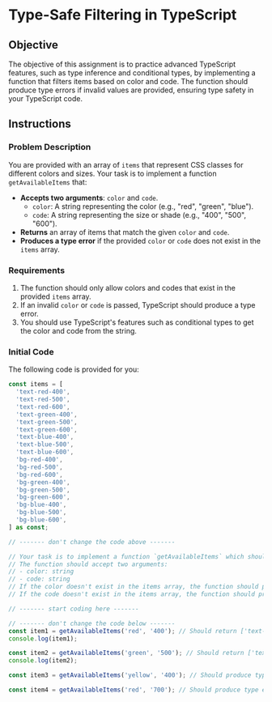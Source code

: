# Type-Safe Filtering in TypeScript

## Objective

The objective of this assignment is to practice advanced TypeScript features, such as type inference and conditional types, by implementing a function that filters items based on color and code. The function should produce type errors if invalid values are provided, ensuring type safety in your TypeScript code.

## Instructions

### Problem Description

You are provided with an array of `items` that represent CSS classes for different colors and sizes. Your task is to implement a function `getAvailableItems` that:

- **Accepts two arguments**: `color` and `code`.
  - `color`: A string representing the color (e.g., "red", "green", "blue").
  - `code`: A string representing the size or shade (e.g., "400", "500", "600").
- **Returns** an array of items that match the given `color` and `code`.
- **Produces a type error** if the provided `color` or `code` does not exist in the `items` array.

### Requirements

1. The function should only allow colors and codes that exist in the provided `items` array.
2. If an invalid `color` or `code` is passed, TypeScript should produce a type error.
3. You should use TypeScript's features such as conditional types to get the color and code from the string.

### Initial Code

The following code is provided for you:

```typescript
const items = [
  'text-red-400',
  'text-red-500',
  'text-red-600',
  'text-green-400',
  'text-green-500',
  'text-green-600',
  'text-blue-400',
  'text-blue-500',
  'text-blue-600',
  'bg-red-400',
  'bg-red-500',
  'bg-red-600',
  'bg-green-400',
  'bg-green-500',
  'bg-green-600',
  'bg-blue-400',
  'bg-blue-500',
  'bg-blue-600',
] as const;

// ------- don't change the code above -------

// Your task is to implement a function `getAvailableItems` which should return an array of items based on the color and size provided.
// The function should accept two arguments:
// - color: string
// - code: string
// If the color doesn't exist in the items array, the function should produce a type error.
// If the code doesn't exist in the items array, the function should produce a type error.

// ------- start coding here -------

// ------- don't change the code below -------
const item1 = getAvailableItems('red', '400'); // Should return ['text-red-400', 'bg-red-400']
console.log(item1);

const item2 = getAvailableItems('green', '500'); // Should return ['text-green-500', 'bg-green-500']
console.log(item2);

const item3 = getAvailableItems('yellow', '400'); // Should produce type error since 'yellow' is not available in the items array

const item4 = getAvailableItems('red', '700'); // Should produce type error since '700' is not available in the items array
```
